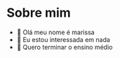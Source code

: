 # Sobre mim


- 👋 Olá meu nome é marissa
- 👀 Eu estou interessada em nada
- 🌱 Quero terminar o ensino médio


<!---
marissatimoteo/marissatimoteo is a ✨ special ✨ repository because its `README.md` (this file) appears on your GitHub profile.
You can click the Preview link to take a look at your changes.
--->
